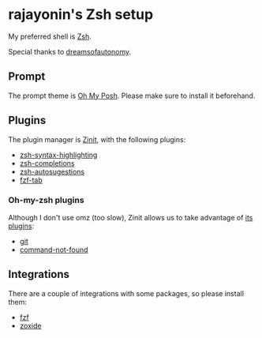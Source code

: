 # rajayonin's Zsh setup

My preferred shell is [Zsh](https://www.zsh.org/).

Special thanks to [dreamsofautonomy](https://github.com/dreamsofautonomy).

## Prompt
The prompt theme is [Oh My Posh](https://ohmyposh.dev/). Please make sure to install it beforehand.

## Plugins
The plugin manager is [Zinit](https://github.com/zdharma-continuum/zinit), with the following plugins:
<!-- - [Powerlevel10k](https://github.com/romkatv/powerlevel10k): Theme (prompt, etc.). -->
- [zsh-syntax-highlighting](https://github.com/zsh-users/zsh-syntax-highlighting)
- [zsh-completions](https://github.com/zsh-users/zsh-completions)
- [zsh-autosugestions](https://github.com/zsh-users/zsh-autosugestions)
- [fzf-tab](https://github.com/Aloxaf/fzf-tab)


### Oh-my-zsh plugins
Although I don't use omz (too slow), Zinit allows us to take advantage of [its plugins](https://github.com/ohmyzsh/ohmyzsh/tree/master/plugins):
- [git](https://github.com/ohmyzsh/ohmyzsh/tree/master/plugins/git)
- [command-not-found](https://github.com/ohmyzsh/ohmyzsh/tree/master/plugins/command-not-found)


## Integrations
There are a couple of integrations with some packages, so please install them:
- [fzf](https://github.com/junegunn/fzf)
- [zoxide](https://github.com/ajeetdsouza/zoxide)
